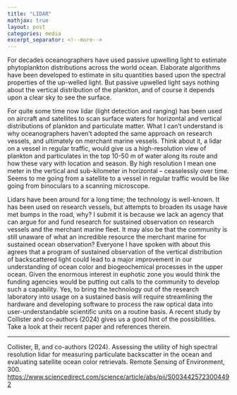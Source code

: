 ```yaml
---
title: "LIDAR"
mathjax: true
layout: post
categories: media
excerpt_separator: <!--more-->
---
```


For decades oceanographers have used passive upwelling light to estimate phytoplankton distributions across the world ocean. Elaborate algorithms have been developed to estimate in situ quantities based upon the spectral properties of the up-welled light. But passive upwelled light says nothing about the vertical distribution of the plankton, and of course it depends upon a clear sky to see the surface. 
<!--more-->

For quite some time now lidar (light detection and ranging) has been used on aircraft and satellites to scan surface waters for horizontal and vertical distributions of plankton and particulate matter. What I can’t understand is why oceanographers haven’t adopted the same approach on research vessels, and ultimately on merchant marine vessels. Think about it, a lidar on a vessel in regular traffic, would give us a high-resolution view of plankton and particulates in the top 10-50 m of water along its route and how these vary with location and season. By high resolution I mean one meter in the vertical and sub-kilometer in horizontal – ceaselessly over time. Seems to me going from a satellite to a vessel in regular traffic would be like going from binoculars to a scanning microscope. 

Lidars have been around for a long time; the technology is well-known. It has been used on research vessels, but attempts to broaden its usage have met bumps in the road, why? I submit it is because we lack an agency that can argue for and fund research for sustained observation on research vessels and the merchant marine fleet. It may also be that the community is still unaware of what an incredible resource the merchant marine for sustained ocean observation? Everyone I have spoken with about this agrees that a program of sustained observation of the vertical distribution of backscattered light could lead to a major improvement in our understanding of ocean color and biogeochemical processes in the upper ocean. Given the enormous interest in euphotic zone you would think the funding agencies would be putting out calls to the community to develop such a capability.  Yes, to bring the technology out of the research laboratory into usage on a sustained basis will require streamlining the hardware and developing software to process the raw optical data into user-understandable scientific units on a routine basis. A recent study by Collister and co-authors (2024) gives us a good hint of the possibilities. Take a look at their recent paper and references therein. 

- - - - -
Collister, B, and co-authors (2024).  Assessing the utility of high spectral resolution lidar for measuring particulate backscatter in the ocean and evaluating satellite ocean color retrievals. Remote Sensing of Environment, 300.  https://www.sciencedirect.com/science/article/abs/pii/S0034425723004492
 
